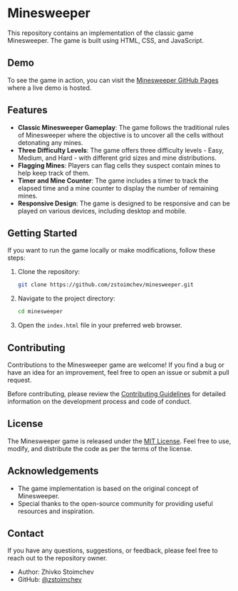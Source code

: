 # Minesweeper

This repository contains an implementation of the classic game Minesweeper. The game is built using HTML, CSS, and JavaScript.

## Demo

To see the game in action, you can visit the [Minesweeper GitHub Pages](https://zstoimchev.github.io/minesweeper) where a live demo is hosted.

## Features

- **Classic Minesweeper Gameplay**: The game follows the traditional rules of Minesweeper where the objective is to uncover all the cells without detonating any mines.
- **Three Difficulty Levels**: The game offers three difficulty levels - Easy, Medium, and Hard - with different grid sizes and mine distributions.
- **Flagging Mines**: Players can flag cells they suspect contain mines to help keep track of them.
- **Timer and Mine Counter**: The game includes a timer to track the elapsed time and a mine counter to display the number of remaining mines.
- **Responsive Design**: The game is designed to be responsive and can be played on various devices, including desktop and mobile.

## Getting Started

If you want to run the game locally or make modifications, follow these steps:

1. Clone the repository:

   ```bash
   git clone https://github.com/zstoimchev/minesweeper.git
   ```

2. Navigate to the project directory:

   ```bash
   cd minesweeper
   ```

3. Open the `index.html` file in your preferred web browser.

## Contributing

Contributions to the Minesweeper game are welcome! If you find a bug or have an idea for an improvement, feel free to open an issue or submit a pull request.

Before contributing, please review the [Contributing Guidelines](CONTRIBUTING.md) for detailed information on the development process and code of conduct.

## License

The Minesweeper game is released under the [MIT License](LICENSE). Feel free to use, modify, and distribute the code as per the terms of the license.

## Acknowledgements

- The game implementation is based on the original concept of Minesweeper.
- Special thanks to the open-source community for providing useful resources and inspiration.

## Contact

If you have any questions, suggestions, or feedback, please feel free to reach out to the repository owner.

- Author: Zhivko Stoimchev
- GitHub: [@zstoimchev](https://github.com/zstoimchev)